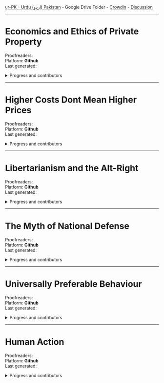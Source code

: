 
[ur-PK - Urdu (اردو) Pakistan](https://github.com/ancap-ch/from-en/tree/utopian/ur-PK) - Google Drive Folder - [Crowdin](https://crowdin.com/project/ancap-ch/ur-PK) - [Discussion](https://PK.ancap.ch)

---

# Economics and Ethics of Private Property    
Proofreaders:   
Platform: **Github**  
Last generated:  

<details>
  <summary>Progress and contributors</summary>

| file name | translated | reviewed | words | translators | arbitrary | arbitrary |
| - | - | - | - | - | - | - |
| 01_pref2nd_ed.md | :x: | :x: |    210 | | | |
| 02_pref1st_ed.md | :x: | :x: |    400 | | | |
| 03_p01.md | :x: | :x: |    001 | | | |
| 03_p01_ch01_01.md | :x: | :x: | 4k 150 | | | |
| 03_p01_ch01_02.md | :x: | :x: | 4k 650 | | | |
| 03_p01_ch01_03.md | :x: | :x: | 3k 280 | | | |
| 03_p01_ch02_01.md | :x: | :x: | 3k 510 | | | |
| 03_p01_ch02_02.md | :x: | :x: | 2k 590 | | | |
| 03_p01_ch02_03.md | :x: | :x: | 3k 440 | | | |
| 03_p01_ch02_04.md | :x: | :x: | 3k 510 | | | |
| 03_p01_ch02_05.md | :x: | :x: | 3k 280 | | | |
| 03_p01_ch03_01.md | :x: | :x: | 2k 370 | | | |
| 03_p01_ch03_02.md | :x: | :x: | 2k 580 | | | |
| 03_p01_ch03_03.md | :x: | :x: | 2k 820 | | | |
| 03_p01_ch03_04.md | :x: | :x: | 3k 550 | | | |
| 03_p01_ch03_05.md | :x: | :x: | 3k 570 | | | |
| 03_p01_ch04_01.md | :x: | :x: | 4k 300 | | | |
| 03_p01_ch04_02.md | :x: | :x: | 4k 000 | | | |
| 03_p01_ch05_01.md | :x: | :x: | 2k 400 | | | |
| 03_p01_ch05_02.md | :x: | :x: | 3k 470 | | | |
| 03_p01_ch05_03.md | :x: | :x: | 3k 920 | | | |
| 03_p01_ch05_04.md | :x: | :x: | 2k 930 | | | |
| 03_p01_ch06_01.md | :x: | :x: | 2k 940 | | | |
| 03_p01_ch06_02.md | :x: | :x: | 4k 530 | | | |
| 03_p01_ch06_03.md | :x: | :x: | 3k 860 | | | |
| 03_p01_ch07_01.md | :x: | :x: | 2k 830 | | | |
| 03_p01_ch07_02.md | :x: | :x: | 3k 260 | | | |
| 03_p01_ch07_03.md | :x: | :x: | 2k 950 | | | |
| 03_p01_ch07_04.md | :x: | :x: | 2k 660 | | | |
| 03_p01_ch07_05.md | :x: | :x: | 3k 620 | | | |
| 03_p01_ch07_06.md | :x: | :x: | 3k 600 | | | |
| 03_p01_ch08.md | :x: | :x: | 2k 430 | | | |
| 03_p02.md | :x: | :x: |    001 | | | |
| 03_p02_ch09.md | :x: | :x: | 010 | | | |
| 03_p02_ch09_01.md | :x: | :x: | 400 | | | |
| 03_p02_ch09_02.md | :x: | :x: | 4k 490 | | | |
| 03_p02_ch09_03_01.md | :x: | :x: | 2k 720 | | | |
| 03_p02_ch09_03_02.md | :x: | :x: | 3k 050 | | | |
| 03_p02_ch09_04.md | :x: | :x: | 200 | | | |
| 03_p02_ch10.md | :x: | :x: | 3k 220 | | | |
| 03_p02_ch11.md | :x: | :x: | 10 | | | |
| 03_p02_ch11_1.md | :x: | :x: | 2k 430 | | | |
| 03_p02_ch11_2.md | :x: | :x: | 4k 290 | | | |
| 03_p02_ch11_3.md | :x: | :x: | 3k 200 | | | |
| 03_p02_ch12.md | :x: | :x: | 2k 890 | | | |
| 03_p02_ch13.md | :x: | :x: | 2k 560 | | | |
| 03_p02_ch14.md | :x: | :x: | 10 | | | |
| 03_p02_ch14_1.md | :x: | :x: | 2k 760 | | | |
| 03_p02_ch14_2.md | :x: | :x: | 4k 290 | | | |
| 03_p02_ch14_3.md | :x: | :x: | 4k 780 | | | |
| 03_p02_ch15.md | :x: | :x: | 1 | | | |
| 03_p02_ch15_01.md | :x: | :x: | 310 | | | |
| 03_p02_ch15_02.md | :x: | :x: | 2k 360 | | | |
| 03_p02_ch15_03.md | :x: | :x: | 720 | | | |
| 03_p02_ch15_04.md | :x: | :x: | 890 | | | |
| 03_p02_ch15_05.md | :x: | :x: | 2k 020 | | | |
| 04_apx.md | :x: | :x: | 1 | | | |
| 04_apx_01.md | :x: | :x: | 1k 580 | | | |
| 04_apx_02.md | :x: | :x: | 1k 870 | | | |
| 04_apx_03.md | :x: | :x: | 1k 950 | | | |
| 04_apx_04.md | :x: | :x: | 1k 810 | | | |


</details>



---

# Higher Costs Dont Mean Higher Prices    
Proofreaders:   
Platform: **Github**  
Last generated:  

<details>
  <summary>Progress and contributors</summary>

| file name | translated | reviewed | words | translators | arbitrary | arbitrary |
| - | - | - | - | - | - | - |
| essay.md | :x: | :x: | 1k 220 | | | | | |

</details>

---

# Libertarianism and the Alt-Right    
Proofreaders:   
Platform: **Github**  
Last generated:  

<details>
  <summary>Progress and contributors</summary>

| file name | translated | reviewed | words | translators | arbitrary | arbitrary |
| - | - | - | - | - | - | - |
| 01_speech.md | :x: | :x: | 7k 100 | | | | | |

</details>


---

# The Myth of National Defense    
Proofreaders:   
Platform: **Github**  
Last generated:  

<details>
  <summary>Progress and contributors</summary>

| file name | translated | reviewed | words | translators | arbitrary | arbitrary |
| - | - | - | - | - | - | - |
| intro.md | :x: | :x: | 5k 050 | | | | | |
| < more files to be added > | :x: | :x: |  | | | | | |

</details>


---

# Universally Preferable Behaviour    
Proofreaders:   
Platform: **Github**  
Last generated:  

<details>
  <summary>Progress and contributors</summary>

| file name | translated | reviewed | words | translators | arbitrary | arbitrary |
| - | - | - | - | - | - | - |
| p00_ch01_foreword.md | :x: | :x: | 2k 380 | | | | | |
| p00_ch02_intro.md | :x: | :x: | 3k 220 | | | | | |
| p01.md | :x: | :x: |    001 | | | | | |
| p01_ch01_a_framework.md | :x: | :x: | 1k 980 | | | | | |
| p01_ch02_internal.md | :x: | :x: |    540  | | | | | |
| p01_ch03_ethics.md | :x: | :x: | 1k 410 | | | | | |
| p01_ch04_pref.md | :x: | :x: | 2k 040 | | | | | |
| p01_ch05_01_univ.md | :x: | :x: | 1k 520 | | | | | |
| p01_ch05_02_univ.md | :x: | :x: | 3k 090 | | | | | |
| p01_ch06_upb.md | :x: | :x: | 2k 350 | | | | | |
| p01_ch07_init.md | :x: | :x: |    910 | | | | | |
| p01_ch08_lifeboat.md | :x: | :x: | 1k 500 | | | | | |
| p01_ch09_the_beast.md | :x: | :x: | 1k 190 | | | | | |
| p02.md | :x: | :x: |    001 | | | | | |
| p02_ch01_ethical_categories.md | :x: | :x: |    770 | | | | | |
| p02_ch02_.._rape.md | :x: | :x: | 3k 310 | | | | | |
| p02_ch03_.._murder.md | :x: | :x: | 1k 050 | | | | | |
| p02_ch04_.._theft.md | :x: | :x: | 3k 550 | | | | | |
| p02_ch05_.._fraud.md | :x: | :x: |    770 | | | | | |
| p02_ch06_.._lying.md | :x: | :x: |    500 | | | | | |
| p02_ch07_01_.._upb.md | :x: | :x: | 2k 400 | | | | | |
| p02_ch07_02_.._upb.md | :x: | :x: | 1k 110 | | | | | |
| p03.md | :x: | :x: |    001 | | | | | |
| p03_ch01_.._behaviour.md | :x: | :x: |    180 | | | | | |
| p03_ch02_.._revisited.md | :x: | :x: | 1k 200 | | | | | |
| p03_ch03_01_..existence.md | :x: | :x: | 3k 320 | | | | | |
| p03_ch03_02_..existence.md | :x: | :x: | 2k 780 | | | | | |
| p03_ch03_03_..existence.md | :x: | :x: | 2k 260 | | | | | |
| p03_ch04_additional_proofs.md | :x: | :x: |    480 | | | | | |
| p03_ch05_parallels.md | :x: | :x: | 1k 070 | | | | | |
| p04.md | :x: | :x: | 1k 260 | | | | | |
| p05_appendices.md | :x: | :x: |    880 | | | | | |

</details>


---

# Human Action    
Proofreaders:   
Platform: **Github**  
Last generated:  

<details>
  <summary>Progress and contributors</summary>

| file name | translated | reviewed | words | translators | arbitrary | arbitrary |
| - | - | - | - | - | - | - |
| 00_00_01 | :x: | :x: | 230 | | | |
| 00_00_02 | :x: | :x: | 790 | | | |
| 00_00_03 | :x: | :x: | 490 | | | |
| 00_01 | :x: | :x: | 1 | | | |
| 00_01_01 | :x: | :x: | 1k 230 | | | |
| 00_01_02 | :x: | :x: | 1k 480 | | | |
| 00_01_03 | :x: | :x: | 1k 320 | | | |
| 00_01_04 | :x: | :x: | 80 | | | |
| 01 | :x: | :x: | 1 | | | |
| 01_01 | :x: | :x: | 1 | | | |
| 01_01_01 | :x: | :x: | 1k 100 | | | |
| 01_01_02 | :x: | :x: | 1k 570 | | | |
| 01_01_03 | :x: | :x: | 720 | | | |
| 01_01_04 | :x: | :x: | 1k 460 | | | |
| 01_01_05 | :x: | :x: | 580 | | | |
| 01_01_06 | :x: | :x: | 2k 680 | | | |
| 01_02 | :x: | :x: | 1 | | | |
| 01_02_01 | :x: | :x: | 940 | | | |
| 01_02_02 | :x: | :x: | 2k 340 | | | |
| 01_02_03 | :x: | :x: | 1k 320 | | | |
| 01_02_04 | :x: | :x: | 1k 390 | | | |
| 01_02_05 | :x: | :x: | 570 | | | |
| 01_02_06 | :x: | :x: | 650 | | | |
| 01_02_07 | :x: | :x: | 1k 170 | | | |
| 01_02_08 | :x: | :x: | 3k 110 | | | |
| 01_02_09 | :x: | :x: | 2k 310 | | | |
| 01_02_10 | :x: | :x: | 2k 130 | | | |
| 01_02_11 | :x: | :x: | 850 | | | |
| 01_03 | :x: | :x: | 1 | | | |
| 01_03_01 | :x: | :x: | 1k 270 | | | |
| 01_03_02 | :x: | :x: | 810 | | | |
| 01_03_03 | :x: | :x: | 3k 050 | | | |
| 01_03_04 | :x: | :x: | 1k 210 | | | |
| 01_03_05 | :x: | :x: | 950 | | | |
| 01_03_06 | :x: | :x: | 950 | | | |
| 01_04 | :x: | :x: | 1 | | | |
| 01_04_01 | :x: | :x: | 1k 180 | | | |
| 01_04_02 | :x: | :x: | 710 | | | |
| 01_04_03 | :x: | :x: | 270 | | | |
| 01_04_04 | :x: | :x: | 470 | | | |
| 01_05 | :x: | :x: | 1 | | | |
| 01_05_01 | :x: | :x: | 420 | | | |
| 01_05_02 | :x: | :x: | 645 | | | |
| 01_05_03 | :x: | :x: | 170 | | | |
| 01_05_04 | :x: | :x: | 1k 080 | | | |
| 01_06 | :x: | :x: | 1 | | | |
| 01_06_01 | :x: | :x: | 580 | | | |
| 01_06_02 | :x: | :x: | 450 | | | |
| 01_06_03 | :x: | :x: | 1k 100 | | | |
| 01_06_04 | :x: | :x: | 1k 620 | | | |
| 01_06_05 | :x: | :x: | 880 | | | |
| 01_06_06 | :x: | :x: | 940 | | | |
| 01_06_07 | :x: | :x: | 210 | | | |
| 01_07 | :x: | :x: | 1 | | | |
| 01_07_01 | :x: | :x: | 4k 000 | | | |
| 01_07_02 | :x: | :x: | 1k 610 | | | |
| 01_07_03 | :x: | :x: | 4k 460 | | | |
| 01_07_04 | :x: | :x: | 820 | | | |
<more to be added..>

</details>





